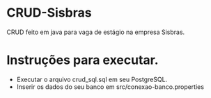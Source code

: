 # CRUD-Sisbras
CRUD feito em java para vaga de estágio na empresa Sisbras.

# Instruções para executar.
* Executar o arquivo crud_sql.sql em seu PostgreSQL.
* Inserir os dados do seu banco em src/conexao-banco.properties
